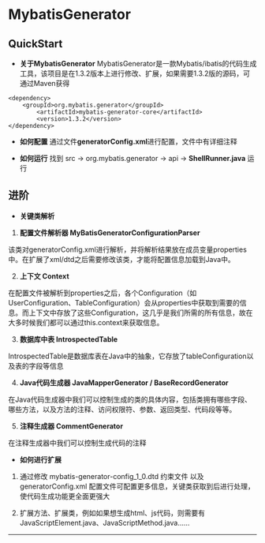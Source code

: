 # MybatisGenerator

## QuickStart
* **关于MybatisGenerator**
MybatisGenerator是一款Mybatis/ibatis的代码生成工具，该项目是在1.3.2版本上进行修改、扩展，如果需要1.3.2版的源码，可通过Maven获得
```
<dependency>
    <groupId>org.mybatis.generator</groupId>
        <artifactId>mybatis-generator-core</artifactId>
        <version>1.3.2</version>
</dependency>
```
* **如何配置**
通过文件**generatorConfig.xml**进行配置，文件中有详细注释

* **如何运行**
找到 src -> org.mybatis.generator -> api -> **ShellRunner.java** 运行


## 进阶 
* **关键类解析**
1.  **配置文件解析器 MyBatisGeneratorConfigurationParser**

该类对generatorConfig.xml进行解析，并将解析结果放在成员变量properties中。在扩展了xml/dtd之后需要修改该类，才能将配置信息加载到Java中。

2. **上下文 Context**

在配置文件被解析到properties之后，各个Configuration（如UserConfiguration、TableConfiguration）会从properties中获取到需要的信息。而上下文中存放了这些Configuration，这几乎是我们所需的所有信息，故在大多时候我们都可以通过this.context来获取信息。

3. **数据库中表 IntrospectedTable**

IntrospectedTable是数据库表在Java中的抽象，它存放了tableConfiguration以及表的字段等信息

4. **Java代码生成器 JavaMapperGenerator / BaseRecordGenerator**

在Java代码生成器中我们可以控制生成的类的具体内容，包括类拥有哪些字段、哪些方法，以及方法的注释、访问权限符、参数、返回类型、代码段等等。

5. **注释生成器 CommentGenerator**

在注释生成器中我们可以控制生成代码的注释

* **如何进行扩展**
1. 通过修改 mybatis-generator-config_1_0.dtd 约束文件 以及 generatorConfig.xml 配置文件可配置更多信息，关键类获取到后进行处理，使代码生成功能更全面更强大

2. 扩展方法、扩展类，例如如果想生成html、js代码，则需要有JavaScriptElement.java、JavaScriptMethod.java……

---
